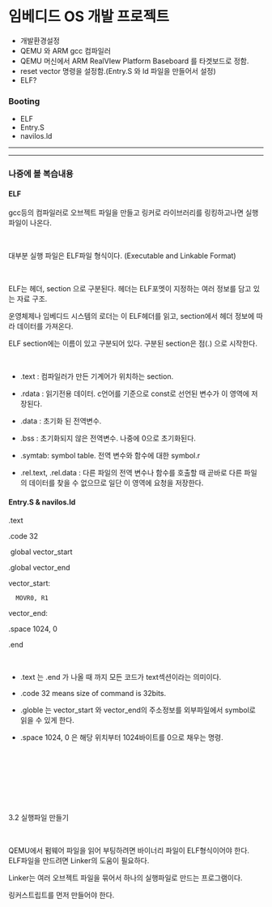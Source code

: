 # 임베디드 OS 개발 프로젝트

- 개발환경설정
- QEMU 와 ARM gcc 컴파일러
- QEMU 머신에서 ARM RealVIew Platform Baseboard 를 타겟보드로 정함.
- reset vector 명령을 설정함.(Entry.S 와 ld 파일을 만들어서 설정)
- ELF?


### Booting
- ELF 
- Entry.S
- navilos.ld


---
---

### 나중에 볼 복습내용


#### ELF

gcc등의 컴파일러로 오브젝트 파일을 만들고 링커로 라이브러리를 링킹하고나면 실행파일이 나온다. 

​

대부분 실행 파일은 ELF파일 형식이다. (Executable and Linkable Format) 

​

ELF는 헤더, section 으로 구분된다. 헤더는 ELF포멧이 지정하는 여러 정보를 담고 있는 자료 구조. 

운영체제나 임베디드 시스템의 로더는 이 ELF헤더를 읽고, section에서 헤더 정보에 따라 데이터를 가져온다.

ELF section에는 이름이 있고 구분되어 있다. 구분된 section은 점(.) 으로 시작한다.

​

- .text : 컴파일러가 만든 기계어가 위치하는 section. 

- .rdata : 읽기전용 데이터. c언어를 기준으로 const로 선언된 변수가 이 영역에 저장된다.

- .data : 초기화 된 전역변수.

- .bss : 초기화되지 않은 전역변수. 나중에 0으로 초기화된다. 

- .symtab: symbol table. 전역 변수와 함수에 대한 symbol.r

- .rel.text, .rel.data : 다른 파일의 전역 변수나 함수를 호출할 때 곧바로 다른 파일의 데이터를 찾을 수 없으므로 일단 이 영역에 요청을 저장한다.



#### Entry.S & navilos.ld

.text

   .code 32

﻿﻿
   global vector_start

   .global vector_end
 
  
   vector_start:

      MOVR0, R1

  vector_end:

   .space 1024, 0

.end

﻿
- .text 는 .end 가 나올 때 까지 모든 코드가 text섹션이라는 의미이다. 

- .code 32 means size of command is 32bits.

- .globle 는 vector_start 와 vector_end의 주소정보를 외부파일에서 symbol로 읽을 수 있게 한다.

- .space 1024, 0 은 해당 위치부터 1024바이트를 0으로 채우는 명령.

​

​

​

​

3.2 실행파일 만들기

​

QEMU에서 펌웨어 파일을 읽어 부팅하려면 바이너리 파일이 ELF형식이어야 한다. ELF파일을 만드려면 Linker의 도움이 필요하다.

Linker는 여러 오브젝트 파일을 묶어서 하나의 실행파일로 만드는 프로그램이다. 

링커스트립트를 먼저 만들어야 한다. 

